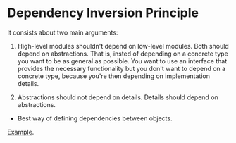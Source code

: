 # Dependency Inversion Principle

It consists about two main arguments:
1. High-level modules shouldn't depend on low-level modules. Both should depend on abstractions.
   That is, insted of depending on a concrete type you want to be as general
   as possible. You want to use an interface that provides the necessary
   functionality but you don't want to depend on a concrete type, because you're
   then depending on implementation details.

2. Abstractions should not depend on details.
   Details should depend on abstractions.

* Best way of defining dependencies between objects.

[Example](dip.cpp).
